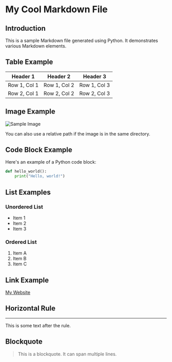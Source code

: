 # My Cool Markdown File

## Introduction

This is a sample Markdown file generated using Python. It demonstrates various Markdown elements.

## Table Example

| Header 1 | Header 2 | Header 3 |
| -------- | -------- | -------- |
| Row 1, Col 1 | Row 1, Col 2 | Row 1, Col 3 |
| Row 2, Col 1 | Row 2, Col 2 | Row 2, Col 3 |

## Image Example

![Sample Image](https://via.placeholder.com/150 'Optional title')

You can also use a relative path if the image is in the same directory.
## Code Block Example

Here's an example of a Python code block:

```python
def hello_world():
    print("Hello, world!")
```

## List Examples

### Unordered List

* Item 1
* Item 2
* Item 3

### Ordered List

1. Item A
2. Item B
3. Item C

## Link Example
[My Website](https://www.example.com)

## Horizontal Rule
---

This is some text after the rule.
## Blockquote

> This is a blockquote.
> It can span multiple lines.

